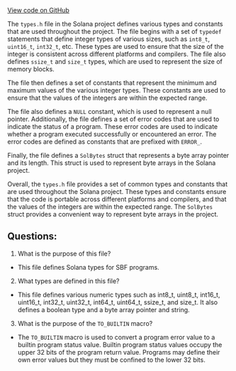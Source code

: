 
[View code on GitHub](https://github.com/solana-labs/solana/blob/master/sdk/sbf/c/inc/sol/types.h)

The `types.h` file in the Solana project defines various types and constants that are used throughout the project. The file begins with a set of `typedef` statements that define integer types of various sizes, such as `int8_t`, `uint16_t`, `int32_t`, etc. These types are used to ensure that the size of the integer is consistent across different platforms and compilers. The file also defines `ssize_t` and `size_t` types, which are used to represent the size of memory blocks.

The file then defines a set of constants that represent the minimum and maximum values of the various integer types. These constants are used to ensure that the values of the integers are within the expected range.

The file also defines a `NULL` constant, which is used to represent a null pointer. Additionally, the file defines a set of error codes that are used to indicate the status of a program. These error codes are used to indicate whether a program executed successfully or encountered an error. The error codes are defined as constants that are prefixed with `ERROR_`.

Finally, the file defines a `SolBytes` struct that represents a byte array pointer and its length. This struct is used to represent byte arrays in the Solana project.

Overall, the `types.h` file provides a set of common types and constants that are used throughout the Solana project. These types and constants ensure that the code is portable across different platforms and compilers, and that the values of the integers are within the expected range. The `SolBytes` struct provides a convenient way to represent byte arrays in the project.
## Questions: 
 1. What is the purpose of this file?
- This file defines Solana types for SBF programs.

2. What types are defined in this file?
- This file defines various numeric types such as int8_t, uint8_t, int16_t, uint16_t, int32_t, uint32_t, int64_t, uint64_t, ssize_t, and size_t. It also defines a boolean type and a byte array pointer and string.

3. What is the purpose of the `TO_BUILTIN` macro?
- The `TO_BUILTIN` macro is used to convert a program error value to a builtin program status value. Builtin program status values occupy the upper 32 bits of the program return value. Programs may define their own error values but they must be confined to the lower 32 bits.